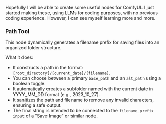 Hopefully I will be able to create some useful nodes for ComfyUI. I just started making these, using LLMs for coding purposes, with no previous coding experience. However, I can see myself learning more and more. 

### Path Tool

This node dynamically generates a filename prefix for saving files into an organized folder structure.

What it does:
* It constructs a path in the format: `[root_directory]/[current_date]/[filename]`.
* You can choose between a primary `base_path` and an `alt_path` using a boolean toggle.
* It automatically creates a subfolder named with the current date in YYYY_MM_DD format (e.g., 2023_10_27).
* It sanitizes the path and filename to remove any invalid characters, ensuring a safe output.
* The final string is intended to be connected to the `filename_prefix input` of a "Save Image" or similar node.
